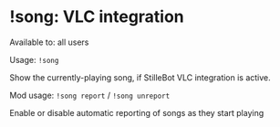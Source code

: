 # !song: VLC integration

Available to: all users

Usage: `!song`

Show the currently-playing song, if StilleBot VLC integration is active.

Mod usage: `!song report` / `!song unreport`

Enable or disable automatic reporting of songs as they start playing

